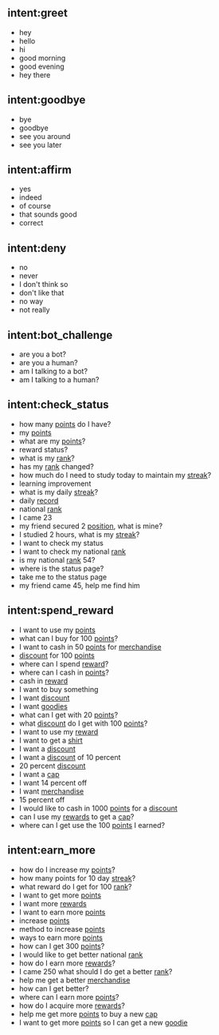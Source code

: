 ## intent:greet
- hey
- hello
- hi
- good morning
- good evening
- hey there

## intent:goodbye
- bye
- goodbye
- see you around
- see you later

## intent:affirm
- yes
- indeed
- of course
- that sounds good
- correct

## intent:deny
- no
- never
- I don't think so
- don't like that
- no way
- not really

<!--- ## intent:mood_great
- perfect
- very good
- great
- amazing
- wonderful
- I am feeling very good
- I am great
- I'm good -->

<!---## intent:mood_unhappy
- sad
- very sad
- unhappy
- bad
- very bad
- awful
- terrible
- not very good
- extremely sad
- so sad -->

## intent:bot_challenge
- are you a bot?
- are you a human?
- am I talking to a bot?
- am I talking to a human?

## intent:check_status
- how many [points](points) do I have?
- my [points](points)
- what are my [points](points)?
- reward status?
- what is my [rank](rank)?
- has my [rank](rank) changed?
- how much do I need to study today to maintain my [streak](streak)?
- learning improvement
- what is my daily [streak](streak)?
- daily [record](streak)
- national [rank](rank)
- I came 23
- my friend secured 2 [position](rank), what is mine?
- I studied 2 hours, what is my [streak](streak)?
- I want to check my status
- I want to check my national [rank](rank)
- is my national [rank](rank) 54?
- where is the status page?
- take me to the status page
- my friend came 45, help me find him 

## intent:spend_reward
- I want to use my [points](points)
- what can I buy for 100 [points](points)?
- I want to cash in 50 [points](points) for [merchandise](goodies)
- [discount](discount) for 100 [points](points)
- where can I spend [reward](goodies)?
- where can I cash in [points](points)?
- cash in [reward](goodies)
- I want to buy something
- I want [discount](discount)
- I want [goodies](goodies)
- what can I get with 20 [points](points)?
- what [discount](discount) do I get with 100 [points](points)?
- I want to use my [reward](points)
- I want to get a [shirt](goodies)
- I want a [discount](discount)
- I want a [discount](discount) of 10 percent
- 20 percent [discount](discount)
- I want a [cap](goodies)
- I want 14 percent off
- I want [merchandise](goodies)
- 15 percent off
- I would like to cash in 1000 [points](points) for a [discount](discount)
- can I use my [rewards](points) to get a [cap](goodies)?
- where can I get use the 100 [points](points) I earned?

## intent:earn_more
- how do I increase my [points](points)?
- how many points for 10 day [streak](streak)?
- what reward do I get for 100 [rank](rank)?
- I want to get more [points](points)
- I want more [rewards](points)
- I want to earn more [points](points)
- increase [points](points)
- method to increase [points](points)
- ways to earn more [points](points)
- how can I get 300 [points](points)?
- I would like to get better national [rank](rank)
- how do I earn more [rewards](points)?
- I came 250 what should I do get a better [rank](rank)?
- help me get a better [merchandise](goodies)
- how can I get better?
- where can I earn more [points](points)?
- how do I acquire more [rewards](points)?
- help me get more [points](points) to buy a new [cap](goodies)
- I want to get more [points](points) so I can get a new [goodie](goodies)

